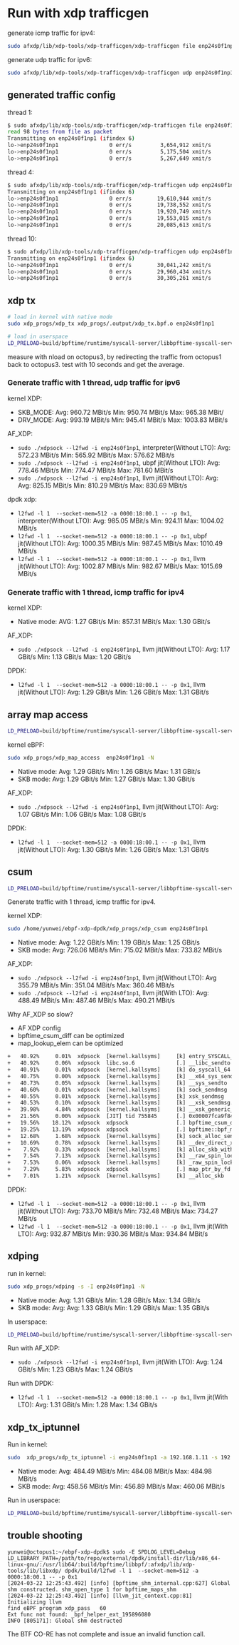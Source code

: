 # Run with xdp trafficgen

generate icmp traffic for ipv4:

```sh
sudo afxdp/lib/xdp-tools/xdp-trafficgen/xdp-trafficgen file enp24s0f1np1 /home/yunwei/ebpf-xdp-dpdk/documents/benchmark/icmp.bin
```

generate udp traffic for ipv6:

```sh
sudo afxdp/lib/xdp-tools/xdp-trafficgen/xdp-trafficgen udp enp24s0f1np1 --dst-mac b8:3f:d2:2a:e5:11 --src-mac b8:3f:d2:2a:e7:69 --dst-addr fe80::ba3f:d2ff:fe2a:e511 --src-addr fe80::ba3f:d2ff:fe2a:e769
```

## generated traffic config

thread 1:

```sh
$ sudo afxdp/lib/xdp-tools/xdp-trafficgen/xdp-trafficgen file enp24s0f1np1 /home/yunwei/ebpf-xdp-dpdk/documents/benchmark/icmp.bin -t 1
read 98 bytes from file as packet
Transmitting on enp24s0f1np1 (ifindex 6)
lo->enp24s0f1np1                0 err/s         3,654,912 xmit/s       
lo->enp24s0f1np1                0 err/s         5,175,504 xmit/s       
lo->enp24s0f1np1                0 err/s         5,267,649 xmit/s 
```

thread 4:

```sh
$ sudo afxdp/lib/xdp-tools/xdp-trafficgen/xdp-trafficgen udp enp24s0f1np1 --dst-mac b8:3f:d2:2a:e5:11 --src-mac b8:3f:d2:2a:e7:69 --dst-addr fe80::ba3f:d2ff:fe2a:e511 --src-addr fe80::ba3f:d2ff:fe2a:e769 -t 4
Transmitting on enp24s0f1np1 (ifindex 6)
lo->enp24s0f1np1                0 err/s        19,610,944 xmit/s       
lo->enp24s0f1np1                0 err/s        19,738,552 xmit/s       
lo->enp24s0f1np1                0 err/s        19,920,749 xmit/s       
lo->enp24s0f1np1                0 err/s        19,553,015 xmit/s       
lo->enp24s0f1np1                0 err/s        20,085,613 xmit/s   
```

thread 10:

```sh
$ sudo afxdp/lib/xdp-tools/xdp-trafficgen/xdp-trafficgen udp enp24s0f1np1 --dst-mac b8:3f:d2:2a:e5:11 --src-mac b8:3f:d2:2a:e7:69 --dst-addr fe80::ba3f:d2ff:fe2a:e511 --src-addr fe80::ba3f:d2ff:fe2a:e769 -t 10
Transmitting on enp24s0f1np1 (ifindex 6)
lo->enp24s0f1np1                0 err/s        30,041,242 xmit/s       
lo->enp24s0f1np1                0 err/s        29,960,434 xmit/s       
lo->enp24s0f1np1                0 err/s        30,305,261 xmit/s 
```

## xdp tx

```sh
# load in kernel with native mode
sudo xdp_progs/xdp_tx xdp_progs/.output/xdp_tx.bpf.o enp24s0f1np1

# load in userspace
LD_PRELOAD=build/bpftime/runtime/syscall-server/libbpftime-syscall-server.so SPDLOG_LEVEL=debug xdp_progs/xdp_tx xdp_progs/.output/xdp_tx.bpf.o enp24s0f1np1 base.btf
```

measure with nload on octopus3, by redirecting the traffic from octopus1 back to octopus3. test with 10 seconds and get the average.

### Generate traffic with 1 thread, udp traffic for ipv6

kernel XDP:

- SKB_MODE: Avg: 960.72 MBit/s Min: 950.74 MBit/s Max: 965.38 MBit/
- DRV_MODE: Avg: 993.19 MBit/s  Min: 945.41 MBit/s Max: 1003.83 MBit/s

AF_XDP:

- `sudo ./xdpsock --l2fwd -i enp24s0f1np1`, interpreter(Without LTO): Avg: 572.23 MBit/s  Min: 565.92 MBit/s  Max: 576.62 MBit/s
- `sudo ./xdpsock --l2fwd -i enp24s0f1np1`, ubpf jit(Without LTO):  Avg: 778.46 MBit/s  Min: 774.47 MBit/s  Max: 781.60 MBit/s
- `sudo ./xdpsock --l2fwd -i enp24s0f1np1`, llvm jit(Without LTO): Avg: Avg: 825.15 MBit/s  Min: 810.29 MBit/s  Max: 830.69 MBit/s
  
dpdk xdp:  

- `l2fwd -l 1  --socket-mem=512 -a 0000:18:00.1 -- -p 0x1`, interpreter(Without LTO): Avg: 985.05 MBit/s Min: 924.11 Max: 1004.02 MBit/s
- `l2fwd -l 1  --socket-mem=512 -a 0000:18:00.1 -- -p 0x1`, ubpf jit(Without LTO): Avg: 1000.35 MBit/s Min: 987.45 MBit/s Max: 1010.49 MBit/s
- `l2fwd -l 1  --socket-mem=512 -a 0000:18:00.1 -- -p 0x1`, llvm jit(Without LTO): Avg: 1002.87 MBit/s Min: 982.67 MBit/s Max: 1015.69 MBit/s

### Generate traffic with 1 thread, icmp traffic for ipv4

kernel XDP:

- Native mode: AVG: 1.27 GBit/s Min: 857.31 MBit/s  Max: 1.30 GBit/s

AF_XDP:

- `sudo ./xdpsock --l2fwd -i enp24s0f1np1`, llvm jit(Without LTO): Avg: 1.17 GBit/s Min: 1.13 GBit/s Max: 1.20 GBit/s

DPDK:

- `l2fwd -l 1  --socket-mem=512 -a 0000:18:00.1 -- -p 0x1`, llvm jit(Without LTO): Avg: 1.29 GBit/s Min: 1.26 GBit/s Max: 1.31 GBit/s

## array map access

```sh
LD_PRELOAD=build/bpftime/runtime/syscall-server/libbpftime-syscall-server.so SPDLOG_LEVEL=debug xdp_progs/xdp_map_access  enp24s0f1np1 base.btf
```

kernel eBPF:

```sh
sudo xdp_progs/xdp_map_access  enp24s0f1np1 -N
```

- Native mode: Avg: 1.29 GBit/s Min: 1.26 GBit/s  Max: 1.31 GBit/s
- SKB mode: Avg: 1.29 GBit/s Min: 1.27 GBit/s Max: 1.30 GBit/s

AF_XDP:

- `sudo ./xdpsock --l2fwd -i enp24s0f1np1`, llvm jit(Without LTO): Avg: 1.07 GBit/s Min: 1.06 GBit/s Max: 1.08 GBit/s

DPDK:

- `l2fwd -l 1  --socket-mem=512 -a 0000:18:00.1 -- -p 0x1`, llvm jit(Without LTO): Avg: 1.30 GBit/s  Min: 1.26 GBit/s  Max: 1.31 GBit/s

## csum

```sh
LD_PRELOAD=build/bpftime/runtime/syscall-server/libbpftime-syscall-server.so SPDLOG_LEVEL=debug xdp_progs/xdp_csum enp24s0f1np1 base.btf
```

Generate traffic with 1 thread, icmp traffic for ipv4.

kernel XDP:

```sh
sudo /home/yunwei/ebpf-xdp-dpdk/xdp_progs/xdp_csum enp24s0f1np1
```

- Native mode: Avg: 1.22 GBit/s  Min: 1.19 GBit/s Max: 1.25 GBit/s
- SKB mode: Avg: 726.06 MBit/s Min: 715.02 MBit/s Max: 733.82 MBit/s

AF_XDP:

- `sudo ./xdpsock --l2fwd -i enp24s0f1np1`, llvm jit(Without LTO): Avg 355.79 MBit/s Min: 351.04 MBit/s Max: 360.46 MBit/s
- `sudo ./xdpsock --l2fwd -i enp24s0f1np1`, llvm jit(With LTO): Avg: 488.49 MBit/s Min: 487.46 MBit/s Max: 490.21 MBit/s
  
Why AF_XDP so slow?

- AF XDP config
- bpftime_csum_diff can be optimized
- map_lookup_elem can be optimized

```txt
+   40.92%     0.01%  xdpsock  [kernel.kallsyms]     [k] entry_SYSCALL_64_after_hwframe
+   40.92%     0.06%  xdpsock  libc.so.6             [.] __libc_sendto
+   40.91%     0.01%  xdpsock  [kernel.kallsyms]     [k] do_syscall_64
+   40.75%     0.00%  xdpsock  [kernel.kallsyms]     [k] __x64_sys_sendto
+   40.73%     0.05%  xdpsock  [kernel.kallsyms]     [k] __sys_sendto
+   40.60%     0.01%  xdpsock  [kernel.kallsyms]     [k] sock_sendmsg
+   40.55%     0.01%  xdpsock  [kernel.kallsyms]     [k] xsk_sendmsg
+   40.53%     0.10%  xdpsock  [kernel.kallsyms]     [k] __xsk_sendmsg.constprop.0.isra.0
+   39.98%     4.84%  xdpsock  [kernel.kallsyms]     [k] __xsk_generic_xmit
+   21.56%     0.00%  xdpsock  [JIT] tid 755845      [.] 0x00007fca9f84c0ce
+   19.56%    18.12%  xdpsock  xdpsock               [.] bpftime_csum_diff
+   19.25%    13.19%  xdpsock  xdpsock               [.] bpftime::bpf_map_handler::map_lookup_elem(void const
+   12.68%     1.68%  xdpsock  [kernel.kallsyms]     [k] sock_alloc_send_pskb
+   10.69%     0.78%  xdpsock  [kernel.kallsyms]     [k] __dev_direct_xmit
+    7.92%     0.33%  xdpsock  [kernel.kallsyms]     [k] alloc_skb_with_frags
+    7.54%     7.13%  xdpsock  [kernel.kallsyms]     [k] __raw_spin_lock_irqsave
+    7.53%     0.06%  xdpsock  [kernel.kallsyms]     [k] _raw_spin_lock_irqsave
+    7.29%     5.83%  xdpsock  xdpsock               [.] map_ptr_by_fd
+    7.01%     1.21%  xdpsock  [kernel.kallsyms]     [k] __alloc_skb
```

DPDK:

- `l2fwd -l 1  --socket-mem=512 -a 0000:18:00.1 -- -p 0x1`, llvm jit(Without LTO):  Avg: 733.70 MBit/s Min: 732.48 MBit/s Max: 734.27 MBit/s
- `l2fwd -l 1  --socket-mem=512 -a 0000:18:00.1 -- -p 0x1`, llvm jit(With LTO): Avg: 932.87 MBit/s Min: 930.36 MBit/s Max: 934.84 MBit/s

## xdping

run in kernel:

```sh
sudo xdp_progs/xdping -s -I enp24s0f1np1 -N
```

- Native mode: Avg: 1.31 GBit/s Min: 1.28 GBit/s Max: 1.34 GBit/s
- SKB mode: Avg: Avg: 1.33 GBit/s Min: 1.29 GBit/s Max: 1.35 GBit/s

In userspace:

```sh
LD_PRELOAD=build/bpftime/runtime/syscall-server/libbpftime-syscall-server.so SPDLOG_LEVEL=debug xdp_progs/xdping -s -I enp24s0f1np1 base.btf
```

Run with AF_XDP:

- `sudo ./xdpsock --l2fwd -i enp24s0f1np1`, llvm jit(With LTO): Avg: 1.24 GBit/s Min: 1.23 GBit/s Max: 1.24 GBit/s

Run with DPDK:

- `l2fwd -l 1  --socket-mem=512 -a 0000:18:00.1 -- -p 0x1`, llvm jit(With LTO): Avg: 1.31 GBit/s Min: 1.28  Max: 1.34 GBit/s

## xdp_tx_iptunnel

Run in kernel:

```sh
sudo  xdp_progs/xdp_tx_iptunnel -i enp24s0f1np1 -a 192.168.1.11 -s 192.168.1.13 -d 192.168.1.13 -m b8:3f:d2:2a:e7:69  -p 1-255 -S
```

- Native mode: Avg: 484.49 MBit/s Min: 484.08 MBit/s  Max: 484.98 MBit/s
- SKB mode: Avg: 458.56 MBit/s  Min: 456.89 MBit/s  Max: 460.06 MBit/s

Run in userspace:

```sh
LD_PRELOAD=build/bpftime/runtime/syscall-server/libbpftime-syscall-server.so SPDLOG_LEVEL=debug    xdp_progs/xdp_tx_iptunnel -i enp24s0f1np1 -a 192.168.1.11 -s 192.168.1.13 -d 192.168.1.13 -m b8:3f:d2:2a:e7:69  -p 1-255 -b base.btf
```

## trouble shooting

```console
yunwei@octopus1:~/ebpf-xdp-dpdk$ sudo -E SPDLOG_LEVEL=Debug LD_LIBRARY_PATH=/path/to/repo/external/dpdk/install-dir/lib/x86_64-linux-gnu/:/usr/lib64/:build/bpftime/libbpf/:afxdp/lib/xdp-tools/lib/libxdp/ dpdk/build/l2fwd -l 1  --socket-mem=512 -a 0000:18:00.1 -- -p 0x1
[2024-03-22 12:25:43.492] [info] [bpftime_shm_internal.cpp:627] Global shm constructed. shm_open_type 1 for bpftime_maps_shm
[2024-03-22 12:25:43.492] [info] [llvm_jit_context.cpp:81] Initializing llvm
find eBPF program xdp_pass   60
Ext func not found: _bpf_helper_ext_195896080
INFO [805171]: Global shm destructed
```

The BTF CO-RE has not complete and issue an invalid function call.
